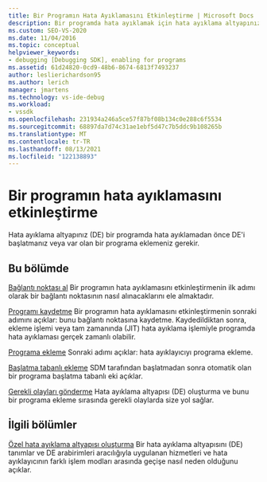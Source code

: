 ```yaml
---
title: Bir Programın Hata Ayıklamasını Etkinleştirme | Microsoft Docs
description: Bir programda hata ayıklamak için hata ayıklama altyapınızı başlatmayı veya var olan bir programa hata ayıklama altyapısını iliştirme hakkında bilgi alın.
ms.custom: SEO-VS-2020
ms.date: 11/04/2016
ms.topic: conceptual
helpviewer_keywords:
- debugging [Debugging SDK], enabling for programs
ms.assetid: 61d24820-0cd9-48b6-8674-6813f7493237
author: leslierichardson95
ms.author: lerich
manager: jmartens
ms.technology: vs-ide-debug
ms.workload:
- vssdk
ms.openlocfilehash: 231934a246a5ce57f87bf08b134c0e288c6f5534
ms.sourcegitcommit: 68897da7d74c31ae1ebf5d47c7b5ddc9b108265b
ms.translationtype: MT
ms.contentlocale: tr-TR
ms.lasthandoff: 08/13/2021
ms.locfileid: "122138893"
---
```

# <a name="enable-a-program-to-be-debugged"></a>Bir programın hata ayıklamasını etkinleştirme
Hata ayıklama altyapınız (DE) bir programda hata ayıklamadan önce DE'i başlatmanız veya var olan bir programa eklemeniz gerekir.

## <a name="in-this-section"></a>Bu bölümde
 [Bağlantı noktası al](../../extensibility/debugger/getting-a-port.md) Bir programın hata ayıklamasını etkinleştirmenin ilk adımı olarak bir bağlantı noktasının nasıl alınacaklarını ele almaktadır.

 [Programı kaydetme](../../extensibility/debugger/registering-the-program.md) Bir programın hata ayıklamasını etkinleştirmenin sonraki adımını açıklar: bunu bağlantı noktasına kaydetme. Kaydedildiktan sonra, ekleme işlemi veya tam zamanında (JIT) hata ayıklama işlemiyle programda hata ayıklaması gerçek zamanlı olabilir.

 [Programa ekleme](../../extensibility/debugger/attaching-to-the-program.md) Sonraki adımı açıklar: hata ayıklayıcıyı programa ekleme.

 [Başlatma tabanlı ekleme](../../extensibility/debugger/launch-based-attachment.md) SDM tarafından başlatmadan sonra otomatik olan bir programa başlatma tabanlı eki açıklar.

 [Gerekli olayları gönderme](../../extensibility/debugger/sending-the-required-events.md) Hata ayıklama altyapısı (DE) oluşturma ve bunu bir programa ekleme sırasında gerekli olaylarda size yol sağlar.

## <a name="related-sections"></a>İlgili bölümler
 [Özel hata ayıklama altyapısı oluşturma](../../extensibility/debugger/creating-a-custom-debug-engine.md) Bir hata ayıklama altyapısını (DE) tanımlar ve DE arabirimleri aracılığıyla uygulanan hizmetleri ve hata ayıklayıcının farklı işlem modları arasında geçişe nasıl neden olduğunu açıklar.

